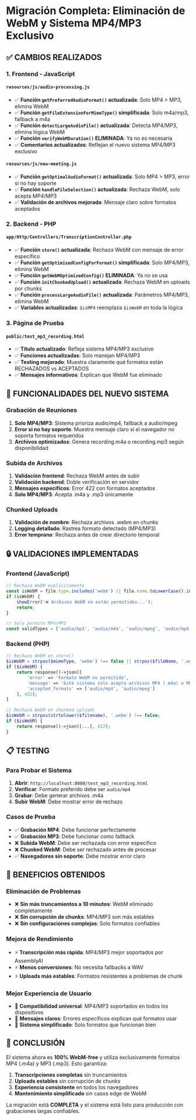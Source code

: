# Migración Completa: Eliminación de WebM y Sistema MP4/MP3 Exclusivo

## ✅ CAMBIOS REALIZADOS

### 1. Frontend - JavaScript

#### `resources/js/audio-processing.js`
- ✅ **Función `getPreferredAudioFormat()` actualizada**: Solo MP4 > MP3, elimina WebM
- ✅ **Función `getFileExtensionForMimeType()` simplificada**: Solo m4a/mp3, fallback a m4a
- ✅ **Función `detectLargeAudioFile()` actualizada**: Detecta MP4/MP3, elimina lógica WebM
- ✅ **Función `verifyWebMDuration()` ELIMINADA**: Ya no es necesaria
- ✅ **Comentarios actualizados**: Reflejan el nuevo sistema MP4/MP3 exclusivo

#### `resources/js/new-meeting.js`
- ✅ **Función `getOptimalAudioFormat()` actualizada**: Solo MP4 > MP3, error si no hay soporte
- ✅ **Función `handleFileSelection()` actualizada**: Rechaza WebM, solo acepta MP4/MP3
- ✅ **Validación de archivos mejorada**: Mensaje claro sobre formatos aceptados

### 2. Backend - PHP

#### `app/Http/Controllers/TranscriptionController.php`
- ✅ **Función `store()` actualizada**: Rechaza WebM con mensaje de error específico
- ✅ **Función `getOptimizedConfigForFormat()` simplificada**: Solo MP4/MP3, elimina WebM
- ✅ **Función `getWebMOptimizedConfig()` ELIMINADA**: Ya no se usa
- ✅ **Función `initChunkedUpload()` actualizada**: Rechaza WebM en uploads por chunks
- ✅ **Función `processLargeAudioFile()` actualizada**: Parámetros MP4/MP3, elimina WebM
- ✅ **Variables actualizadas**: `$isMP4` reemplaza `$isWebM` en toda la lógica

### 3. Página de Prueba

#### `public/test_mp3_recording.html`
- ✅ **Título actualizado**: Refleja sistema MP4/MP3 exclusivo
- ✅ **Funciones actualizadas**: Solo manejan MP4/MP3
- ✅ **Testing mejorado**: Muestra claramente qué formatos están RECHAZADOS vs ACEPTADOS
- ✅ **Mensajes informativos**: Explican que WebM fue eliminado

## 🎯 FUNCIONALIDADES DEL NUEVO SISTEMA

### Grabación de Reuniones
1. **Solo MP4/MP3**: Sistema prioriza audio/mp4, fallback a audio/mpeg
2. **Error si no hay soporte**: Muestra mensaje claro si el navegador no soporta formatos requeridos
3. **Archivos optimizados**: Genera recording.m4a o recording.mp3 según disponibilidad

### Subida de Archivos
1. **Validación frontend**: Rechaza WebM antes de subir
2. **Validación backend**: Doble verificación en servidor
3. **Mensajes específicos**: Error 422 con formatos aceptados
4. **Solo MP4/MP3**: Acepta .m4a y .mp3 únicamente

### Chunked Uploads
1. **Validación de nombre**: Rechaza archivos .webm en chunks
2. **Logging detallado**: Rastrea formato detectado (MP4/MP3)
3. **Error temprano**: Rechaza antes de crear directorio temporal

## 🔒 VALIDACIONES IMPLEMENTADAS

### Frontend (JavaScript)
```javascript
// Rechaza WebM explícitamente
const isWebM = file.type.includes('webm') || file.name.toLowerCase().includes('.webm');
if (isWebM) {
    showError('❌ Archivos WebM no están permitidos...');
    return;
}

// Solo permite MP4/MP3
const validTypes = ['audio/mp3', 'audio/m4a', 'audio/mpeg', 'audio/mp4'];
```

### Backend (PHP)
```php
// Rechaza WebM en store()
$isWebM = strpos($mimeType, 'webm') !== false || strpos($fileName, '.webm') !== false;
if ($isWebM) {
    return response()->json([
        'error' => 'Formato WebM no permitido',
        'message' => 'Este sistema solo acepta archivos MP4 (.m4a) o MP3 (.mp3)...',
        'accepted_formats' => ['audio/mp4', 'audio/mpeg']
    ], 422);
}

// Rechaza WebM en chunked uploads
$isWebM = strpos(strtolower($filename), '.webm') !== false;
if ($isWebM) {
    return response()->json([...], 422);
}
```

## 📋 TESTING

### Para Probar el Sistema
1. **Abrir**: `http://localhost:8000/test_mp3_recording.html`
2. **Verificar**: Formato preferido debe ser `audio/mp4`
3. **Grabar**: Debe generar archivos .m4a
4. **Subir WebM**: Debe mostrar error de rechazo

### Casos de Prueba
- ✅ **Grabación MP4**: Debe funcionar perfectamente
- ✅ **Grabación MP3**: Debe funcionar como fallback
- ❌ **Subida WebM**: Debe ser rechazada con error específico
- ❌ **Chunked WebM**: Debe ser rechazado antes de procesar
- ✅ **Navegadores sin soporte**: Debe mostrar error claro

## 🎉 BENEFICIOS OBTENIDOS

### Eliminación de Problemas
- ❌ **Sin más truncamientos a 10 minutos**: WebM eliminado completamente
- ❌ **Sin corrupción de chunks**: MP4/MP3 son más estables
- ❌ **Sin configuraciones complejas**: Solo formatos confiables

### Mejora de Rendimiento
- ⚡ **Transcripción más rápida**: MP4/MP3 mejor soportados por AssemblyAI
- ⚡ **Menos conversiones**: No necesita fallbacks a WAV
- ⚡ **Uploads más estables**: Formatos resistentes a problemas de chunk

### Mejor Experiencia de Usuario
- 📱 **Compatibilidad universal**: MP4/MP3 soportados en todos los dispositivos
- 🎯 **Mensajes claros**: Errores específicos explican qué formatos usar
- 🚀 **Sistema simplificado**: Solo formatos que funcionan bien

## 📝 CONCLUSIÓN

El sistema ahora es **100% WebM-free** y utiliza exclusivamente formatos MP4 (.m4a) y MP3 (.mp3). Esto garantiza:

1. **Transcripciones completas** sin truncamientos
2. **Uploads estables** sin corrupción de chunks  
3. **Experiencia consistente** en todos los navegadores
4. **Mantenimiento simplificado** sin casos edge de WebM

La migración está **COMPLETA** y el sistema está listo para producción con grabaciones largas confiables.
